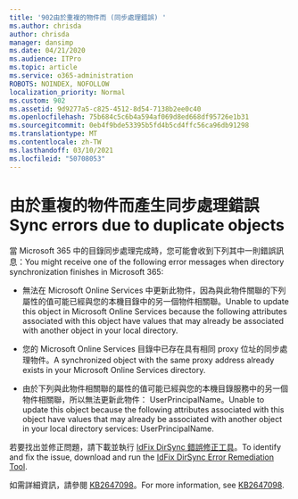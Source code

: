 ```yaml
---
title: '902由於重複的物件而 (同步處理錯誤) '
ms.author: chrisda
author: chrisda
manager: dansimp
ms.date: 04/21/2020
ms.audience: ITPro
ms.topic: article
ms.service: o365-administration
ROBOTS: NOINDEX, NOFOLLOW
localization_priority: Normal
ms.custom: 902
ms.assetid: 9d9277a5-c825-4512-8d54-7138b2ee0c40
ms.openlocfilehash: 75b684c5c6b4a594af069d8ed668df95726e1b31
ms.sourcegitcommit: 0eb4f9bde53395b5fd4b5cd4ffc56ca96db91298
ms.translationtype: MT
ms.contentlocale: zh-TW
ms.lasthandoff: 03/10/2021
ms.locfileid: "50708053"
---
```

# <a name="sync-errors-due-to-duplicate-objects"></a><span data-ttu-id="970ea-102">由於重複的物件而產生同步處理錯誤</span><span class="sxs-lookup"><span data-stu-id="970ea-102">Sync errors due to duplicate objects</span></span>

<span data-ttu-id="970ea-103">當 Microsoft 365 中的目錄同步處理完成時，您可能會收到下列其中一則錯誤訊息：</span><span class="sxs-lookup"><span data-stu-id="970ea-103">You might receive one of the following error messages when directory synchronization finishes in Microsoft 365:</span></span>

- <span data-ttu-id="970ea-104">無法在 Microsoft Online Services 中更新此物件，因為與此物件關聯的下列屬性的值可能已經與您的本機目錄中的另一個物件相關聯。</span><span class="sxs-lookup"><span data-stu-id="970ea-104">Unable to update this object in Microsoft Online Services because the following attributes associated with this object have values that may already be associated with another object in your local directory.</span></span>

- <span data-ttu-id="970ea-105">您的 Microsoft Online Services 目錄中已存在具有相同 proxy 位址的同步處理物件。</span><span class="sxs-lookup"><span data-stu-id="970ea-105">A synchronized object with the same proxy address already exists in your Microsoft Online Services directory.</span></span>

- <span data-ttu-id="970ea-106">由於下列與此物件相關聯的屬性的值可能已經與您的本機目錄服務中的另一個物件相關聯，所以無法更新此物件： UserPrincipalName。</span><span class="sxs-lookup"><span data-stu-id="970ea-106">Unable to update this object because the following attributes associated with this object have values that may already be associated with another object in your local directory services: UserPrincipalName.</span></span>

<span data-ttu-id="970ea-107">若要找出並修正問題，請下載並執行 [IdFix DirSync 錯誤修正工具](https://github.com/Microsoft/idfix)。</span><span class="sxs-lookup"><span data-stu-id="970ea-107">To identify and fix the issue, download and run the [IdFix DirSync Error Remediation Tool](https://github.com/Microsoft/idfix).</span></span>

<span data-ttu-id="970ea-108">如需詳細資訊，請參閱 [KB2647098](https://support.microsoft.com/help/2647098/duplicate-or-invalid-attributes-prevent-directory-synchronization-in-o)。</span><span class="sxs-lookup"><span data-stu-id="970ea-108">For more information, see [KB2647098](https://support.microsoft.com/help/2647098/duplicate-or-invalid-attributes-prevent-directory-synchronization-in-o).</span></span>
